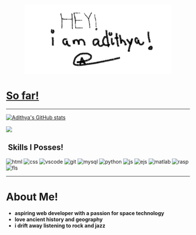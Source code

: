 <head>
<link rel="stylesheet" type='text/css' href="https://cdn.jsdelivr.net/gh/devicons/devicon@latest/devicon.min.css" />       
</head>

<p align="center"><a href="https://github.com/adithya1770"><img width="80%" alt="Hello, I'm Adithya. I do open source!" src="./assets/header.png" />

<h1>So far!</h1>
<hr>

![Adithya's GitHub stats](https://github-readme-stats.vercel.app/api?username=adithya1770&show_icons=true&theme=radical)

<a href="https://github.com/adithya1770/github-readme-stats" style="position:absolute top:45"><img align="center" src="https://github-readme-stats.vercel.app/api/top-langs/?username=adithya1770&layout=compact&theme=buefy&hide_border=true" /></a>

<h2>&nbsp;Skills I Posses!</h2>
<p align="left">
<img src="https://cdn1.iconfinder.com/data/icons/logotypes/32/badge-html-5-128.png" alt="html" width="45" height="45"/>
<img src="https://cdn.jsdelivr.net/gh/devicons/devicon/icons/css3/css3-original.svg" alt="css" width="45" height="45"/>
<img src="https://cdn.jsdelivr.net/gh/devicons/devicon/icons/vscode/vscode-original.svg" alt="vscode" width="45" height="45"/>
<img src="https://cdn.jsdelivr.net/gh/devicons/devicon/icons/git/git-plain.svg" alt="git" width="45" height="45"/>
<img src="https://cdn.jsdelivr.net/gh/devicons/devicon@latest/icons/mysql/mysql-original-wordmark.svg" alt="mysql" width="45" height="45"/>
<img src="https://cdn.jsdelivr.net/gh/devicons/devicon/icons/python/python-original.svg" alt="python" width="45" height="45" />
<img src="https://cdn.jsdelivr.net/gh/devicons/devicon@latest/icons/javascript/javascript-original.svg" alt="js" width="45" height="45" />
<img src="https://cdn.jsdelivr.net/gh/devicons/devicon@latest/icons/express/express-original.svg" alt="ejs" width="45" height="45" />
<img src="https://cdn.jsdelivr.net/gh/devicons/devicon@latest/icons/matlab/matlab-original.svg" alt="matlab" width="45" height="45" />
<img src="https://cdn.jsdelivr.net/gh/devicons/devicon@latest/icons/raspberrypi/raspberrypi-original.svg" alt="rasp" width="45" height="45"  />
<img src='https://cdn.jsdelivr.net/gh/devicons/devicon@master/icons/flask/flask-original.svg' alt="fls" width="45" height="45"  />       
</p>

<hr>

<h1>About Me!</h1>
<ul>
          <li><b>aspiring web developer with a passion for space technology</li>
          <li><b>love ancient history and geography</li>
          <li><b>i drift away listening to rock and jazz</li>
</ul>

<!---
adithya1770/adithya1770 is a ✨ special ✨ repository because its `README.md` (this file) appears on your GitHub profile.
You can click the Preview link to take a look at your changes.
--->
